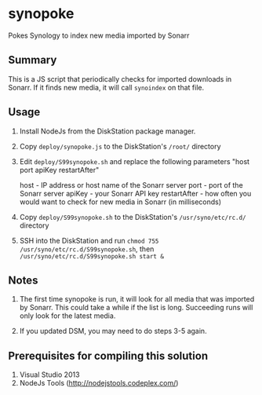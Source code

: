 # synopoke
Pokes Synology to index new media imported by Sonarr

Summary
-------

This is a JS script that periodically checks for imported downloads in Sonarr. If it finds new media,
it will call ``synoindex`` on that file.

Usage
-----

1. Install NodeJs from the DiskStation package manager.

2. Copy ``deploy/synopoke.js`` to the DiskStation's ``/root/`` directory

3. Edit ``deploy/S99synopoke.sh`` and replace the following parameters "host port apiKey restartAfter" 

   host - IP address or host name of the Sonarr server
   port - port of the Sonarr server
   apiKey - your Sonarr API key
   restartAfter - how often you would want to check for new media in Sonarr (in milliseconds)

4. Copy ``deploy/S99synopoke.sh`` to the DiskStation's ``/usr/syno/etc/rc.d/`` directory

5. SSH into the DiskStation and run ``chmod 755 /usr/syno/etc/rc.d/S99synopoke.sh``,
   then ``/usr/syno/etc/rc.d/S99synopoke.sh start &``

Notes
-----

1. The first time synopoke is run, it will look for all media that was imported by Sonarr. This could take a while if
   the list is long. Succeeding runs will only look for the latest media.

2. If you updated DSM, you may need to do steps 3-5 again.

Prerequisites for compiling this solution
---------------------------------------
1. Visual Studio 2013
2. NodeJs Tools (http://nodejstools.codeplex.com/)